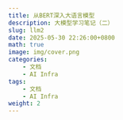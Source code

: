 ```yaml
---
title: 从BERT深入大语言模型
description: 大模型学习笔记（二）
slug: llm2
date: 2025-05-30 22:26:00+0800
math: true
image: img/cover.png
categories:
    - 文档
    - AI Infra
tags:
    - 文档
    - AI Infra
weight: 2
---
```


